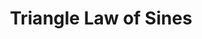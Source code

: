 ---
title: Triangle Law of Sines
id: triangle-law-of-sines
script: /examples/math/triangle-law-of-sines.js
description: This interactive demonstrates the relationship between two angles within a triangle.
input: undefined
tags: [math]
weight: undefined
draft: undefined
---